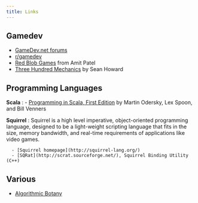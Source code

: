 ```yaml
---
title: Links
---
```


Gamedev
-------
- [GameDev.net forums](http://www.gamedev.net/index)
- [r/gamedev](http://reddit.com/r/gamedev)
- [Red Blob Games](http://www.redblobgames.com/) from Amit Patel
- [Three Hundred Mechanics](http://www.squidi.net/three/) by Sean Howard

Programming Languages
---------------------
**Scala**
:    - [Programming in Scala, First Edition](http://www.artima.com/pins1ed/) by Martin Odersky, Lex Spoon, and Bill Venners

**Squirrel**
:    Squirrel is a high level imperative, object-oriented programming language, designed to be a
     light-weight scripting language that fits in the size, memory bandwidth, and real-time
     requirements of applications like video games.

      - [Squirrel homepage](http://squirrel-lang.org/)
      - [SQRat](http://scrat.sourceforge.net/), Squirrel Binding Utility (C++)

Various
-------
- [Algorithmic Botany](http://algorithmicbotany.org/)
